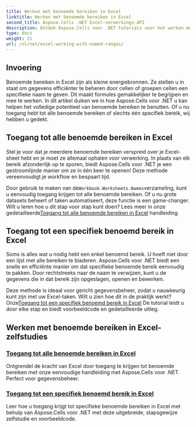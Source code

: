 ```yaml
---
title: Werken met benoemde bereiken in Excel
linktitle: Werken met benoemde bereiken in Excel
second_title: Aspose.Cells .NET Excel-verwerkings-API
description: Ontdek Aspose.Cells voor .NET tutorials voor het werken met benoemde bereiken in Excel. Leer hoe u toegang krijgt tot alle of specifieke benoemde bereiken met stapsgewijze handleidingen.
type: docs
weight: 21
url: /nl/net/excel-working-with-named-ranges/
---
```

## Invoering

Benoemde bereiken in Excel zijn als kleine energiebronnen. Ze stellen u in staat om gegevens efficiënter te beheren door cellen of groepen cellen een specifieke naam te geven. Dit maakt formules gemakkelijker te begrijpen en mee te werken. In dit artikel duiken we in hoe Aspose.Cells voor .NET u kan helpen het volledige potentieel van benoemde bereiken te benutten. Of u nu toegang hebt tot alle benoemde bereiken of slechts één specifiek bereik, wij hebben u gedekt.

## Toegang tot alle benoemde bereiken in Excel

Stel je voor dat je meerdere benoemde bereiken verspreid over je Excel-sheet hebt en je moet ze allemaal ophalen voor verwerking. In plaats van elk bereik afzonderlijk op te sporen, biedt Aspose.Cells voor .NET je een gestroomlijnde manier om ze in één keer te openen! Deze methode vereenvoudigt je workflow en bespaart tijd.

 Door gebruik te maken van de`Workbook.Worksheets.Names`verzameling, kunt u eenvoudig toegang krijgen tot alle benoemde bereiken. Of u nu grote datasets beheert of taken automatiseert, deze functie is een game-changer. Wilt u leren hoe u dit stap voor stap kunt doen? Lees meer in onze gedetailleerde[Toegang tot alle benoemde bereiken in Excel](./access-all-named-ranges/) handleiding.

## Toegang tot een specifiek benoemd bereik in Excel

Soms is alles wat u nodig hebt een enkel benoemd bereik. U hoeft niet door een lijst met alle bereiken te bladeren. Aspose.Cells voor .NET biedt een snelle en efficiënte manier om dat specifieke benoemde bereik eenvoudig te pakken. Door rechtstreeks naar de naam te verwijzen, kunt u de gegevens die in dat bereik zijn opgeslagen, openen en bewerken.

 Deze methode is ideaal voor gericht gegevensbeheer, zodat u nauwkeurig kunt zijn met uw Excel-taken. Wilt u zien hoe dit in de praktijk werkt? Onze[Toegang tot een specifiek benoemd bereik in Excel](./access-specific-named-range/) De tutorial leidt u door elke stap en biedt voorbeeldcode en gedetailleerde uitleg.

## Werken met benoemde bereiken in Excel-zelfstudies
### [Toegang tot alle benoemde bereiken in Excel](./access-all-named-ranges/)
Ontgrendel de kracht van Excel door toegang te krijgen tot benoemde bereiken met onze eenvoudige handleiding met Aspose.Cells voor .NET. Perfect voor gegevensbeheer.
### [Toegang tot een specifiek benoemd bereik in Excel](./access-specific-named-range/)
Leer hoe u toegang krijgt tot specifieke benoemde bereiken in Excel met behulp van Aspose.Cells voor .NET met deze uitgebreide, stapsgewijze zelfstudie en voorbeeldcode.